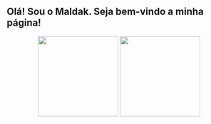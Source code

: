 ## Olá! Sou o Maldak. Seja bem-vindo a minha página!
<div align=center>
  <img max-width=100% height=180em src="https://github-readme-stats.vercel.app/api?username=Maldak123&show_icons=true&theme=vision-friendly-dark&bg_color=0D1117"/>
  <img max-width=100% height=180em wid src="https://github-readme-stats.vercel.app/api/top-langs/?username=Maldak123&layout=compact&show_icons=true&theme=vision-friendly-dark&bg_color=0D1117"
</div>
